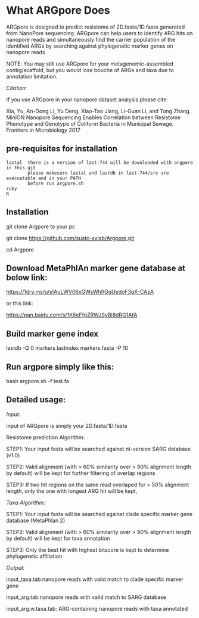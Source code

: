# What ARGpore Does
ARGpore is designed to predict resistome of 2D.fasta/1D.fasta generated from NanoPore sequencing. ARGpore can help users to identify ARG hits on nanopore reads and simultaneously find the carrier population of the identified ARGs by searching against phylogenetic marker genes on nanopore reads

NOTE: You may still use ARGpore for your metagenomic-assembled contig/scaffold, but you would lose bouche of ARGs and taxa due to annotation limitation.


*Citation:*

If you use ARGpore in your nanopore dataset analysis please cite:

Xia, Yu, An-Dong Li, Yu Deng, Xiao-Tao Jiang, Li-Guan Li, and Tong Zhang. MinION Nanopore Sequencing Enables Correlation between Resistome Phenotype and Genotype of Coliform Bacteria in Municipal Sewage. Frontiers in Microbiology 2017


## pre-requisites for installation

	lastal	there is a version of last-744 will be downloaded with argpore in this git 
			please makesure lastal and lastdb in last-744/src are execuatable and in your PATH
			before run argpore.sh 
	ruby
	R

## Installation 

git clone Argpore to your pc

git clone https://github.com/sustc-xylab/Argpore.git

cd Argpore

## Download MetaPhlAn marker gene database at below link:

https://1drv.ms/u/s!AuLWV06xGWsWhfIGqUedoF3gX-CAzA

or this link:

https://pan.baidu.com/s/1K6eFfgZRWJSyBi8dRG1AfA

## Build marker gene index

lastdb -Q 0 markers.lastindex markers.fasta -P 10

## Run argpore simply like this:

bash argpore.sh -f test.fa 

## Detailed usage:

*Input:*

input of ARGpore is simply your 2D.fasta/1D.fasta

Resistome prediction Algorithm:

STEP1: Your input fasta will be searched against nt-version SARG database (v1.0)

STEP2: Valid alignment (with > 60% similarity over > 90% alignment length by default) will be kept for further filtering of overlap regions

STEP3: If two hit regions on the same read overlaped for > 50% alignment length, only the one with longest ARG hit will be kept,

*Taxa Algorithm:*

STEP1: Your input fasta will be searched against clade specific marker gene database (MetaPhlan 2)

STEP2: Valid alignment (with > 60% similarity over > 90% alignment length by default) will be kept for taxa annotation

STEP3: Only the best hit with highest bitscore is kept to determine phylogenetic affiliation

*Output:*

input_taxa.tab:nanopore reads with valid match to clade specific marker gene

input_arg.tab:nanopore reads with valid match to SARG database

input_arg.w.taxa.tab: ARG-containing nanopore reads with taxa annotated
